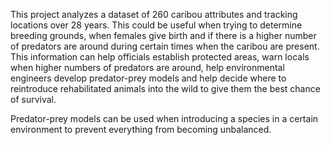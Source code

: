 This project analyzes a dataset of 260 caribou attributes and tracking locations over 28 years. This could be useful when trying to determine breeding grounds, when females give birth and if there is a higher number of predators are around during certain times when the caribou are present. This information can help officials establish protected areas, warn locals when higher numbers of predators are around, help environmental engineers develop predator-prey models and help decide where to reintroduce rehabilitated animals into the wild to give them the best chance of survival.

Predator-prey models can be used when introducing a species in a certain environment to prevent everything from becoming unbalanced. 
